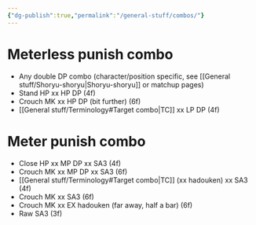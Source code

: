 ```yaml
---
{"dg-publish":true,"permalink":"/general-stuff/combos/"}
---
```


# Meterless punish combo
- Any double DP combo (character/position specific, see [[General stuff/Shoryu-shoryu\|Shoryu-shoryu]] or matchup pages)
- Stand HP xx HP DP (4f)
- Crouch MK xx HP DP (bit further) (6f)
- [[General stuff/Terminology#Target combo\|TC]] xx LP DP (4f)
# Meter punish combo
- Close HP xx MP DP xx SA3 (4f)
- Crouch MK xx MP DP xx SA3 (6f)
- [[General stuff/Terminology#Target combo\|TC]] (xx hadouken) xx SA3 (4f)
- Crouch MK xx SA3 (6f)
- Crouch MK xx EX hadouken (far away, half a bar) (6f)
- Raw SA3 (3f)
